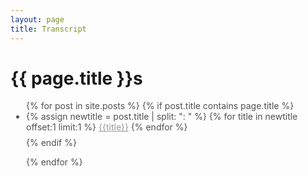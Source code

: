```yaml
---
layout: page
title: Transcript
---
```


<!-- <div id="archives">
{% for tag in site.tags %}
    {% capture tag_name %}{{ tag | first }}{% endcapture %}
    <p></p>
    <a href="{{ site.baseurl }}/tag/{{tag_name| slugify}}"  class="tag-head">{{ tag_name }}
{% endfor %}


<!-- Begin List Posts
================================================== -->

<h1 class="page-title">{{ page.title }}s</h1>

<section class="recent-posts">
<div class="row listrecent">
<ul style="color: #515151; padding-left:25px">
{% for post in site.posts %}
{% if post.title contains page.title %}
    <li style="margin-bottom:0.5rem">
    {% assign newtitle = post.title | split: ": " %}
    {% for title in newtitle offset:1 limit:1 %}
        <a style="color: #9a9a9a" href="{{post.url}}">{{title}}</a>
    {% endfor %}
    </li>
{% endif %}    

{% endfor %}
</ul>
</div>
</section>
